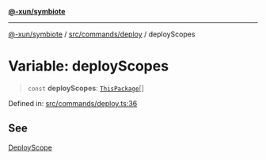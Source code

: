 [**@-xun/symbiote**](../../../../README.md)

***

[@-xun/symbiote](../../../../README.md) / [src/commands/deploy](../README.md) / deployScopes

# Variable: deployScopes

> `const` **deployScopes**: [`ThisPackage`](../../../configure/enumerations/ThisPackageGlobalScope.md#thispackage)[]

Defined in: [src/commands/deploy.ts:36](https://github.com/Xunnamius/symbiote/blob/49b68300bfb7b09f7c437e515711c99015f99f81/src/commands/deploy.ts#L36)

## See

[DeployScope](../../../configure/enumerations/ThisPackageGlobalScope.md)
